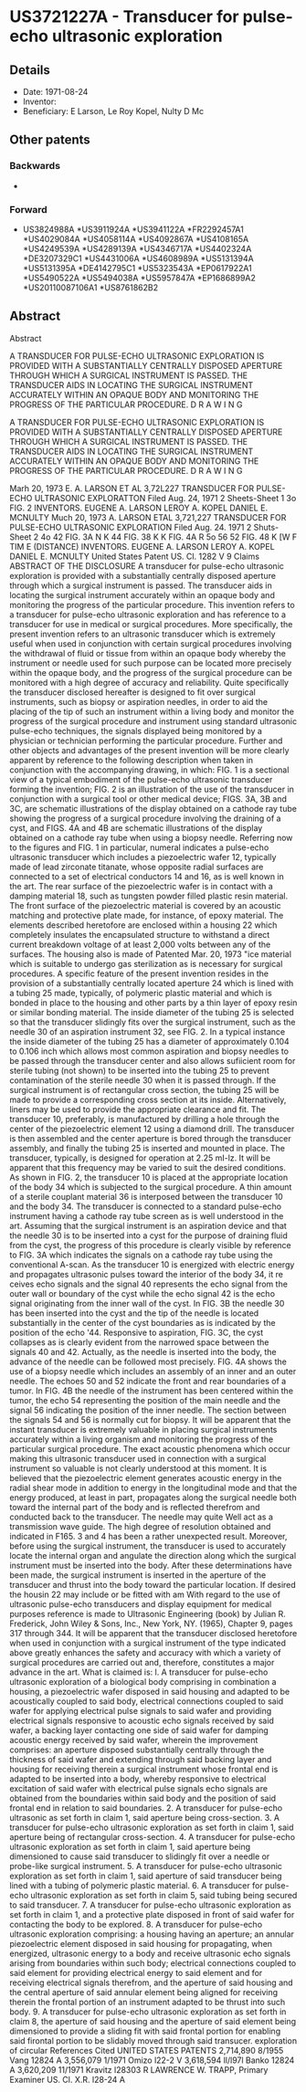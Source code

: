# US3721227A - Transducer for pulse-echo ultrasonic exploration

## Details

* Date: 1971-08-24
* Inventor: 
* Beneficiary: E Larson, Le Roy Kopel, Nulty D Mc
## Other patents

### Backwards
 * 
### Forward
 * US3824988A
 *US3911924A
 *US3941122A
 *FR2292457A1
 *US4029084A
 *US4058114A
 *US4092867A
 *US4108165A
 *US4249539A
 *US4289139A
 *US4346717A
 *US4402324A
 *DE3207329C1
 *US4431006A
 *US4608989A
 *US5131394A
 *US5131395A
 *DE4142795C1
 *US5323543A
 *EP0617922A1
 *US5490522A
 *US5494038A
 *US5957847A
 *EP1686899A2
 *US20110087106A1
 *US8761862B2
## Abstract

Abstract

A TRANSDUCER FOR PULSE-ECHO ULTRASONIC EXPLORATION IS PROVIDED WITH A SUBSTANTIALLY CENTRALLY DISPOSED APERTURE THROUGH WHICH A SURGICAL INSTRUMENT IS PASSED. THE TRANSDUCER AIDS IN LOCATING THE SURGICAL INSTRUMENT ACCURATELY WITHIN AN OPAQUE BODY AND MONITORING THE PROGRESS OF THE PARTICULAR PROCEDURE. D R A W I N G



A TRANSDUCER FOR PULSE-ECHO ULTRASONIC EXPLORATION IS PROVIDED WITH A SUBSTANTIALLY CENTRALLY DISPOSED APERTURE THROUGH WHICH A SURGICAL INSTRUMENT IS PASSED. THE TRANSDUCER AIDS IN LOCATING THE SURGICAL INSTRUMENT ACCURATELY WITHIN AN OPAQUE BODY AND MONITORING THE PROGRESS OF THE PARTICULAR PROCEDURE. D R A W I N G

Marh 20, 1973 E. A. LARSON ET AL 3,72L227 TRANSDUCER FOR PULSE-ECHO ULTRASONIC EXPLORATTON Filed Aug. 24, 1971 2 Sheets-Sheet 1 3o FIG. 2 
INVENTORS. 
 EUGENE A. LARSON LEROY A. KOPEL DANIEL E. MCNULTY Much 20, 1973 A. LARSON ETAL 3,721,227 
TRANSDUCER FOR PULSE-ECHO ULTRASONIC EXPLORATION Filed Aug. 24. 1971 2 Shuts-Sheet 2 4o 42 FIG. 3A N K 44 FIG. 38 K K FIG. 4A R 5o 56 52 FIG. 48 K [W F TIM E (DISTANCE) INVENTORS. 
EUGENE A. LARSON LEROY A. KOPEL DANIEL E. MCNULTY United States Patent US. Cl. 1282 V 9 Claims ABSTRACT OF THE DISCLOSURE A transducer for pulse-echo ultrasonic exploration is provided with a substantially centrally disposed aperture through which a surgical instrument is passed. The transducer aids in locating the surgical instrument accurately within an opaque body and monitoring the progress of the particular procedure. 
 This invention refers to a transducer for pulse-echo ultrasonic exploration and has reference to a transducer for use in medical or surgical procedures. More specifically, the present invention refers to an ultrasonic transducer which is extremely useful when used in conjunction with certain surgical procedures involving the withdrawal of fluid or tissue from within an opaque body whereby the instrument or needle used for such purpose can be located more precisely within the opaque body, and the progress of the surgical procedure can be monitored with a high degree of accuracy and reliability. Quite specifically the transducer disclosed hereafter is designed to fit over surgical instruments, such as biopsy or aspiration needles, in order to aid the placing of the tip of such an instrument within a living body and monitor the progress of the surgical procedure and instrument using standard ultrasonic pulse-echo techniques, the signals displayed being monitored by a physician or technician performing the particular procedure. 
 Further and other objects and advantages of the present invention will be more clearly apparent by reference to the following description when taken in conjunction with the accompanying drawing, in which: 
 FIG. 1 is a sectional view of a typical embodiment of the pulse-echo ultrasonic transducer forming the invention; 
 FIG. 2 is an illustration of the use of the transducer in conjunction with a surgical tool or other medical device; 
 FIGS. 3A, 3B and 3C, are schematic illustrations of the display obtained on a cathode ray tube showing the progress of a surgical procedure involving the draining of a cyst, and 
 FIGS. 4A and 4B are schematic illustrations of the display obtained on a cathode ray tube when using a biopsy needle. 
 Referring now to the figures and FIG. 1 in particular, numeral indicates a pulse-echo ultrasonic transducer which includes a piezoelectric wafer 12, typically made of lead zirconate titanate, whose opposite radial surfaces are connected to a set of electrical conductors 14 and 16, as is well known in the art. The rear surface of the piezoelectric wafer is in contact with a damping material 18, such as tungsten powder filled plastic resin material. The front surface of the piezoelectric material is covered by an acoustic matching and protective plate made, for instance, of epoxy material. The elements described heretofore are enclosed within a housing 22 which completely insulates the encapsulated structure to withstand a direct current breakdown voltage of at least 2,000 volts between any of the surfaces. The housing also is made of Patented Mar. 20, 1973 "ice material which is suitable to undergo gas sterilization as is necessary for surgical procedures. 
 A specific feature of the present invention resides in the provision of a substantially centrally located aperture 24 which is lined with a tubing 25 made, typically, of polymeric plastic material and which is bonded in place to the housing and other parts by a thin layer of epoxy resin or similar bonding material. The inside diameter of the tubing 25 is selected so that the transducer slidingly fits over the surgical instrument, such as the needle 30 of an aspiration instrument 32, see FIG. 2. In a typical instance the inside diameter of the tubing 25 has a diameter of approximately 0.104 to 0.106 inch which allows most common aspiration and biopsy needles to be passed through the transducer center and also allows sufiicient room for sterile tubing (not shown) to be inserted into the tubing 25 to prevent contamination of the sterile needle 30 when it is passed through. 
 If the surgical instrument is of rectangular cross section, the tubing 25 will be made to provide a corresponding cross section at its inside. Alternatively, liners may be used to provide the appropriate clearance and fit. 
 The transducer 10, preferably, is manufactured by drilling a hole through the center of the piezoelectric element 12 using a diamond drill. The transducer is then assembled and the center aperture is bored through the transducer assembly, and finally the tubing 25 is inserted and mounted in place. The transducer, typically, is designed for operation at 2.25 mI-lz. It will be apparent that this frequency may be varied to suit the desired conditions. 
 As shown in FIG. 2, the transducer 10 is placed at the appropriate location of the body 34 which is subjected to the surgical procedure. A thin amount of a sterile couplant material 36 is interposed between the transducer 10 and the body 34. The transducer is connected to a standard pulse-echo instrument having a cathode ray tube screen as is well understood in the art. Assuming that the surgical instrument is an aspiration device and that the needle 30 is to be inserted into a cyst for the purpose of draining fluid from the cyst, the progress of this procedure is clearly visible by reference to FIG. 3A which indicates the signals on a cathode ray tube using the conventional A-scan. As the transducer 10 is energized with electric energy and propagates ultrasonic pulses toward the interior of the body 34, it re ceives echo signals and the signal 40 represents the echo signal from the outer wall or boundary of the cyst while the echo signal 42 is the echo signal originating from the inner wall of the cyst. In FIG. 3B the needle 30 has been inserted into the cyst and the tip of the needle is located substantially in the center of the cyst boundaries as is indicated by the position of the echo '44. Responsive to aspiration, FIG. 3C, the cyst collapses as is clearly evident from the narrowed space between the signals 40 and 42. Actually, as the needle is inserted into the body, the advance of the needle can be followed most precisely. 
 FIG. 4A shows the use of a biopsy needle which includes an assembly of an inner and an outer needle. The echoes 50 and 52 indicate the front and rear boundaries of a tumor. In FIG. 4B the needle of the instrument has been centered within the tumor, the echo 54 representing the position of the main needle and the signal 56 indicating the position of the inner needle. The section between the signals 54 and 56 is normally cut for biopsy. 
 It will be apparent that the instant transducer is extremely valuable in placing surgical instruments accurately within a living organism and monitoring the progress of the particular surgical procedure. The exact acoustic phenomena which occur making this ultrasonic transducer used in connection with a surgical instrument so valuable is not clearly understood at this moment. It is believed that the piezoelectric element generates acoustic energy in the radial shear mode in addition to energy in the longitudinal mode and that the energy produced, at least in part, propagates along the surgical needle both toward the internal part of the body and is reflected therefrom and conducted back to the transducer. The needle may quite Well act as a transmission wave guide. The high degree of resolution obtained and indicated in F165. 3 and 4 has been a rather unexpected result. Moreover, before using the surgical instrument, the transducer is used to accurately locate the internal organ and angulate the direction along which the surgical instrument must be inserted into the body. After these determinations have been made, the surgical instrument is inserted in the aperture of the transducer and thrust into the body toward the particular location. 
 If desired the housin 22 may include or be fitted with am With regard to the use of ultrasonic pulse-echo transducers and display equipment for medical purposes reference is made to Ultrasonic Engineering (book) by Julian R. Frederick, John Wiley & Sons, Inc., New York, NY. (1965), Chapter 9, pages 317 through 344. 
 It will be apparent that the transducer disclosed heretofore when used in conjunction with a surgical instrument of the type indicated above greatly enhances the safety and accuracy with which a variety of surgical procedures are carried out and, therefore, constitutes a major advance in the art. 
What is claimed is: 
 l. A transducer for pulse-echo ultrasonic exploration of a biological body comprising in combination a housing, a piezoelectric wafer disposed in said housing and adapted to be acoustically coupled to said body, electrical connections coupled to said wafer for applying electrical pulse signals to said wafer and providing electrical signals responsive to acoustic echo signals received by said wafer, a backing layer contacting one side of said wafer for damping acoustic energy received by said wafer, wherein the improvement comprises: 
an aperture disposed substantially centrally through the thickness of said wafer and extending through said backing layer and housing for receiving therein a surgical instrument whose frontal end is adapted to be inserted into a body, whereby responsive to electrical excitation of said wafer with electrical pulse signals echo signals are obtained from the boundaries within said body and the position of said frontal end in relation to said boundaries. 
 2. A transducer for pulse-echo ultrasonic as set forth in claim 1, said aperture being cross-section. 
 3. A transducer for pulse-echo ultrasonic exploration as set forth in claim 1, said aperture being of rectangular cross-section. 
 4. A transducer for pulse-echo ultrasonic exploration as set forth in claim 1, said aperture being dimensioned to cause said transducer to slidingly fit over a needle or probe-like surgical instrument. 
 5. A transducer for pulse-echo ultrasonic exploration as set forth in claim 1, said aperture of said transducer being lined with a tubing of polymeric plastic material. 6. A transducer for pulse-echo ultrasonic exploration as set forth in claim 5, said tubing being secured to said transducer. 
 7. A transducer for pulse-echo ultrasonic exploration as set forth in claim 1, and a protective plate disposed in front of said wafer for contacting the body to be explored. 8. A transducer for pulse-echo ultrasonic exploration comprising: 
a housing having an aperture; an annular piezoelectric element disposed in said housing for propagating, when energized, ultrasonic energy to a body and receive ultrasonic echo signals arising from boundaries within such body; 
electrical connections coupled to said element for providing electrical energy to said element and for receiving electrical signals therefrom, and 
the aperture of said housing and the central aperture of said annular element being aligned for receiving therein the frontal portion of an instrument adapted to be thrust into such body. 
 9. A transducer for pulse-echo ultrasonic exploration as set forth in claim 8, the aperture of said housing and the aperture of said element being dimensioned to provide a sliding fit with said frontal portion for enabling said firontal portion to be slidably moved through said transucer. 
exploration of circular References Cited UNITED STATES PATENTS 2,714,890 8/1955 Vang 12824 A 3,556,079 1/1971 Omizo l22-2 V 3,618,594 ll/l97l Banko 12824 A 3,620,209 11/1971 Kravitz l28303 R LAWRENCE W. TRAPP, Primary Examiner US. Cl. X.R. l28-24 A